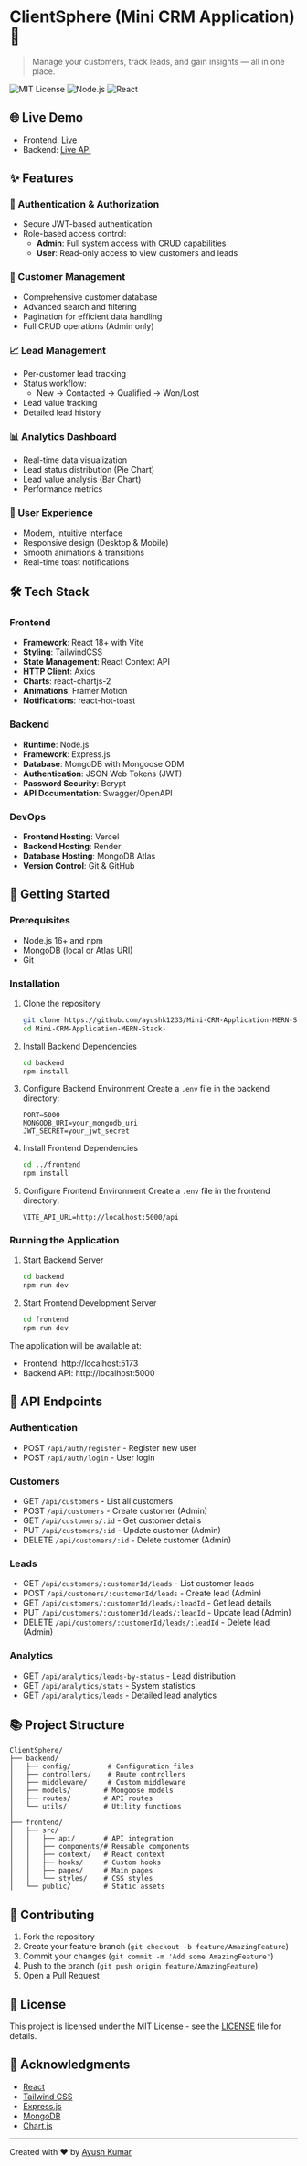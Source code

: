 # ClientSphere (Mini CRM Application) 🚀

> Manage your customers, track leads, and gain insights — all in one place.

![MIT License](https://img.shields.io/badge/License-MIT-green.svg)
![Node.js](https://img.shields.io/badge/Node.js-v16+-green.svg)
![React](https://img.shields.io/badge/React-v18+-blue.svg)

## 🌐 Live Demo

- Frontend: [Live](https://mini-crm-application-mern-stack.vercel.app/)
- Backend: [Live API](https://mini-crm-backend-1obf.onrender.com)

## ✨ Features

### 🔐 Authentication & Authorization
- Secure JWT-based authentication
- Role-based access control:
  - **Admin**: Full system access with CRUD capabilities
  - **User**: Read-only access to view customers and leads

### 👥 Customer Management
- Comprehensive customer database
- Advanced search and filtering
- Pagination for efficient data handling
- Full CRUD operations (Admin only)

### 📈 Lead Management
- Per-customer lead tracking
- Status workflow:
  - New → Contacted → Qualified → Won/Lost
- Lead value tracking
- Detailed lead history

### 📊 Analytics Dashboard
- Real-time data visualization
- Lead status distribution (Pie Chart)
- Lead value analysis (Bar Chart)
- Performance metrics

### 🎯 User Experience
- Modern, intuitive interface
- Responsive design (Desktop & Mobile)
- Smooth animations & transitions
- Real-time toast notifications

## 🛠️ Tech Stack

### Frontend
- **Framework**: React 18+ with Vite
- **Styling**: TailwindCSS
- **State Management**: React Context API
- **HTTP Client**: Axios
- **Charts**: react-chartjs-2
- **Animations**: Framer Motion
- **Notifications**: react-hot-toast

### Backend
- **Runtime**: Node.js
- **Framework**: Express.js
- **Database**: MongoDB with Mongoose ODM
- **Authentication**: JSON Web Tokens (JWT)
- **Password Security**: Bcrypt
- **API Documentation**: Swagger/OpenAPI

### DevOps
- **Frontend Hosting**: Vercel
- **Backend Hosting**: Render
- **Database Hosting**: MongoDB Atlas
- **Version Control**: Git & GitHub

## 🚀 Getting Started

### Prerequisites
- Node.js 16+ and npm
- MongoDB (local or Atlas URI)
- Git

### Installation

1. Clone the repository
   ```bash
   git clone https://github.com/ayushk1233/Mini-CRM-Application-MERN-Stack-.git
   cd Mini-CRM-Application-MERN-Stack-
   ```

2. Install Backend Dependencies
   ```bash
   cd backend
   npm install
   ```

3. Configure Backend Environment
   Create a `.env` file in the backend directory:
   ```env
   PORT=5000
   MONGODB_URI=your_mongodb_uri
   JWT_SECRET=your_jwt_secret
   ```

4. Install Frontend Dependencies
   ```bash
   cd ../frontend
   npm install
   ```

5. Configure Frontend Environment
   Create a `.env` file in the frontend directory:
   ```env
   VITE_API_URL=http://localhost:5000/api
   ```

### Running the Application

1. Start Backend Server
   ```bash
   cd backend
   npm run dev
   ```

2. Start Frontend Development Server
   ```bash
   cd frontend
   npm run dev
   ```

The application will be available at:
- Frontend: http://localhost:5173
- Backend API: http://localhost:5000

## 📱 API Endpoints

### Authentication
- POST `/api/auth/register` - Register new user
- POST `/api/auth/login` - User login

### Customers
- GET `/api/customers` - List all customers
- POST `/api/customers` - Create customer (Admin)
- GET `/api/customers/:id` - Get customer details
- PUT `/api/customers/:id` - Update customer (Admin)
- DELETE `/api/customers/:id` - Delete customer (Admin)

### Leads
- GET `/api/customers/:customerId/leads` - List customer leads
- POST `/api/customers/:customerId/leads` - Create lead (Admin)
- GET `/api/customers/:customerId/leads/:leadId` - Get lead details
- PUT `/api/customers/:customerId/leads/:leadId` - Update lead (Admin)
- DELETE `/api/customers/:customerId/leads/:leadId` - Delete lead (Admin)

### Analytics
- GET `/api/analytics/leads-by-status` - Lead distribution
- GET `/api/analytics/stats` - System statistics
- GET `/api/analytics/leads` - Detailed lead analytics

## 📚 Project Structure

```
ClientSphere/
├── backend/
│   ├── config/         # Configuration files
│   ├── controllers/    # Route controllers
│   ├── middleware/     # Custom middleware
│   ├── models/        # Mongoose models
│   ├── routes/        # API routes
│   └── utils/         # Utility functions
│
├── frontend/
│   ├── src/
│   │   ├── api/       # API integration
│   │   ├── components/# Reusable components
│   │   ├── context/   # React context
│   │   ├── hooks/     # Custom hooks
│   │   ├── pages/     # Main pages
│   │   └── styles/    # CSS styles
│   └── public/        # Static assets
```

## 🤝 Contributing

1. Fork the repository
2. Create your feature branch (`git checkout -b feature/AmazingFeature`)
3. Commit your changes (`git commit -m 'Add some AmazingFeature'`)
4. Push to the branch (`git push origin feature/AmazingFeature`)
5. Open a Pull Request

## 📄 License

This project is licensed under the MIT License - see the [LICENSE](LICENSE) file for details.

## 🙏 Acknowledgments

- [React](https://reactjs.org/)
- [Tailwind CSS](https://tailwindcss.com/)
- [Express.js](https://expressjs.com/)
- [MongoDB](https://www.mongodb.com/)
- [Chart.js](https://www.chartjs.org/)

---

Created with ❤️ by [Ayush Kumar](https://github.com/ayushk1233)